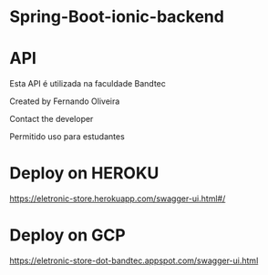 # Spring-Boot-ionic-backend


# API 
Esta API é utilizada na faculdade Bandtec

Created by Fernando Oliveira

Contact the developer

Permitido uso para estudantes 


# Deploy on HEROKU
https://eletronic-store.herokuapp.com/swagger-ui.html#/

# Deploy on GCP
https://eletronic-store-dot-bandtec.appspot.com/swagger-ui.html
